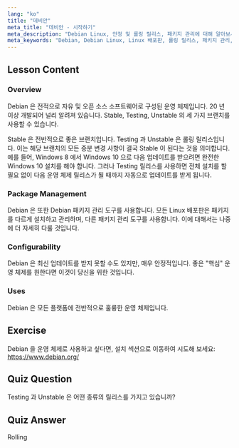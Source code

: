 ```yaml
---
lang: "ko"
title: "데비안"
meta_title: "데비안 - 시작하기"
meta_description: "Debian Linux, 안정 및 롤링 릴리스, 패키지 관리에 대해 알아보세요. Debian 이 초보자와 중급 사용자에게 훌륭한 핵심 OS 인 이유를 알아보세요."
meta_keywords: "Debian, Debian Linux, Linux 배포판, 롤링 릴리스, 패키지 관리, Linux 튜토리얼, 초보자 Linux, Linux 가이드"
---
```


## Lesson Content

### Overview

Debian 은 전적으로 자유 및 오픈 소스 소프트웨어로 구성된 운영 체제입니다. 20 년 이상 개발되어 널리 알려져 있습니다. Stable, Testing, Unstable 의 세 가지 브랜치를 사용할 수 있습니다.

Stable 은 전반적으로 좋은 브랜치입니다. Testing 과 Unstable 은 롤링 릴리스입니다. 이는 해당 브랜치의 모든 증분 변경 사항이 결국 Stable 이 된다는 것을 의미합니다. 예를 들어, Windows 8 에서 Windows 10 으로 다음 업데이트를 받으려면 완전한 Windows 10 설치를 해야 합니다. 그러나 Testing 릴리스를 사용하면 전체 설치를 할 필요 없이 다음 운영 체제 릴리스가 될 때까지 자동으로 업데이트를 받게 됩니다.

### Package Management

Debian 은 또한 Debian 패키지 관리 도구를 사용합니다. 모든 Linux 배포판은 패키지를 다르게 설치하고 관리하며, 다른 패키지 관리 도구를 사용합니다. 이에 대해서는 나중에 더 자세히 다룰 것입니다.

### Configurability

Debian 은 최신 업데이트를 받지 못할 수도 있지만, 매우 안정적입니다. 좋은 "핵심" 운영 체제를 원한다면 이것이 당신을 위한 것입니다.

### Uses

Debian 은 모든 플랫폼에 전반적으로 훌륭한 운영 체제입니다.

## Exercise

Debian 을 운영 체제로 사용하고 싶다면, 설치 섹션으로 이동하여 시도해 보세요: <https://www.debian.org/>

## Quiz Question

Testing 과 Unstable 은 어떤 종류의 릴리스를 가지고 있습니까?

## Quiz Answer

Rolling
